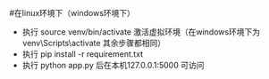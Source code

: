 #在linux环境下（windows环境下）
* 执行 source venv/bin/activate   激活虚拟环境（在windows环境下为 venv\Scripts\activate 其余步骤都相同）
* 执行 pip install -r requirement.txt   
* 执行 python app.py 后在本机127.0.0.1:5000 可访问